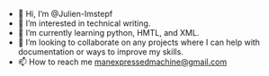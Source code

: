 - 👋 Hi, I’m @Julien-Imstepf
- 👀 I’m interested in technical writing. 
- 🌱 I’m currently learning python, HMTL, and XML.
- 💞️ I’m looking to collaborate on any projects where I can help with documentation or ways to improve my skills. 
- 📫 How to reach me manexpressedmachine@gmail.com

<!---
Julien-Imstepf/Julien-Imstepf is a ✨ special ✨ repository because its `README.md` (this file) appears on your GitHub profile.
You can click the Preview link to take a look at your changes.
--->
